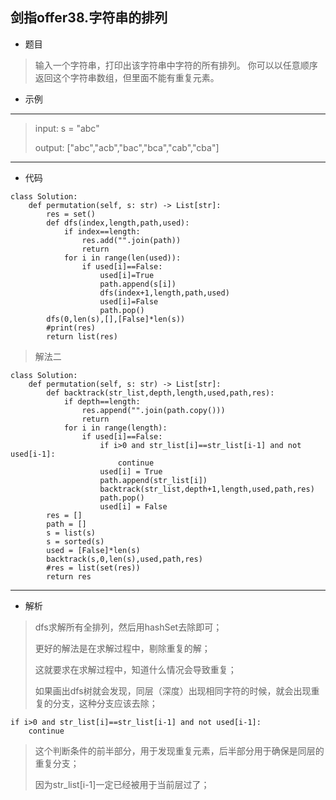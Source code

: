 剑指offer38.字符串的排列
----------
 - 题目
>输入一个字符串，打印出该字符串中字符的所有排列。 你可以以任意顺序返回这个字符串数组，但里面不能有重复元素。
 - 示例
 ----------
> input: s = "abc"
> 
> output: ["abc","acb","bac","bca","cab","cba"]
 ----------
 - 代码
 >
>
    class Solution:
        def permutation(self, s: str) -> List[str]:
            res = set()
            def dfs(index,length,path,used):
                if index==length:
                    res.add("".join(path))
                    return
                for i in range(len(used)):
                    if used[i]==False:
                        used[i]=True
                        path.append(s[i])
                        dfs(index+1,length,path,used)
                        used[i]=False
                        path.pop()
            dfs(0,len(s),[],[False]*len(s))
            #print(res)
            return list(res)
>
> 解法二
> 
> 
    class Solution:
        def permutation(self, s: str) -> List[str]:
            def backtrack(str_list,depth,length,used,path,res):
                if depth==length:
                    res.append("".join(path.copy()))
                    return
                for i in range(length):
                    if used[i]==False:
                        if i>0 and str_list[i]==str_list[i-1] and not used[i-1]:
                            continue
                        used[i] = True
                        path.append(str_list[i])
                        backtrack(str_list,depth+1,length,used,path,res)
                        path.pop()
                        used[i] = False
            res = []
            path = []
            s = list(s)
            s = sorted(s)
            used = [False]*len(s)
            backtrack(s,0,len(s),used,path,res)
            #res = list(set(res))
            return res
  ----------
 - 解析
 > dfs求解所有全排列，然后用hashSet去除即可；
> 
> 更好的解法是在求解过程中，剔除重复的解；
> 
> 这就要求在求解过程中，知道什么情况会导致重复；
> 
> 如果画出dfs树就会发现，同层（深度）出现相同字符的时候，就会出现重复的分支，这种分支应该去除；
> 
    if i>0 and str_list[i]==str_list[i-1] and not used[i-1]:
        continue
>
> 这个判断条件的前半部分，用于发现重复元素，后半部分用于确保是同层的重复分支；
> 
>  因为str_list[i-1]一定已经被用于当前层过了；